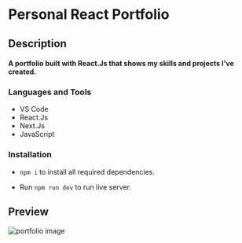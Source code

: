 # Personal React Portfolio

<h2>Description<br><h4>A portfolio built with React.Js that shows my skills and projects I've created.
  
<h3 align="left">Languages and Tools</h3>

- VS Code
- React.Js
- Next.Js
- JavaScript
<h3 align="left">Installation</h3>
   
  * ```npm i``` to install all required dependencies.
   
  * Run ```npm run dev``` to run live server.
  
  ## Preview
  ![portfolio image](https://user-images.githubusercontent.com/84366215/139292136-b2ce1e3e-0638-4912-8085-c89f97b7d1f7.png)
